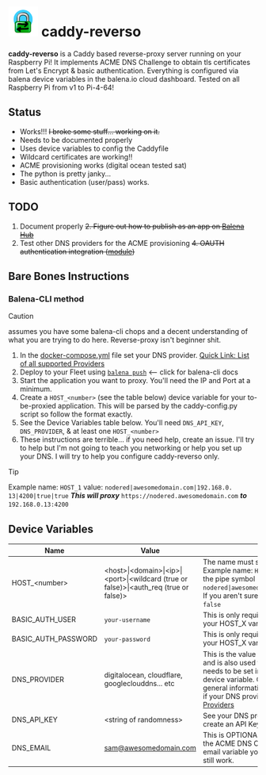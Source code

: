 # <img src="caddy-dumb.png" alt="crappy caddy logo" width="60" /> caddy-reverso

__caddy-reverso__ is a Caddy based reverse-proxy server running on your Raspberry Pi! It implements ACME DNS Challenge to obtain tls certificates from Let's Encrypt & basic authentication. Everything is configured via balena device variables in the balena.io cloud dashboard. Tested on all Raspberry Pi from v1 to Pi-4-64!

## Status
* Works!!! ~~I broke some stuff... working on it.~~
* Needs to be documented properly
* Uses device variables to config the Caddyfile
* Wildcard certificates are working!!
* ACME provisioning works (digital ocean tested sat)
* The python is pretty janky...
* Basic authentication (user/pass) works. 

## TODO
1. Document properly
~~2. Figure out how to publish as an app on [Balena Hub](https://hub.balena.io)~~
3. Test other DNS providers for the ACME provisioning
~~4. OAUTH authentication integration ([module](https://github.com/greenpau/caddy-security))~~

## Bare Bones Instructions

### Balena-CLI method 
> [!CAUTION]
> assumes you have some balena-cli chops and a decent understanding of what you are trying to do here. Reverse-proxy isn't beginner shit.

1. In the [docker-compose.yml](./docker-compose.yml) file set your DNS provider. [Quick Link: List of all supported Providers](https://github.com/orgs/caddy-dns/repositories?type=all)
2. Deploy to your Fleet using [`balena push`](https://docs.balena.io/learn/deploy/deployment/#balena-push) <-- click for balena-cli docs 
3. Start the application you want to proxy. You'll need the IP and Port at a minimum.
4. Create a `HOST_<number>` (see the table below) device variable for your to-be-proxied application. This will be parsed by the caddy-config.py script so follow the format exactly.
5. See the Device Variables table below. You'll need `DNS_API_KEY`, `DNS_PROVIDER`, & at least one `HOST_<number>`
6. These instructions are terrible... if you need help, create an issue. I'll try to help but I'm not going to teach you networking or help you set up your DNS. I will try to help you configure caddy-reverso only.  

> [!TIP]
> Example name: `HOST_1` value: `nodered|awesomedomain.com|192.168.0. 13|4200|true|true` 
> ***This will proxy*** `https://nodered.awesomedomain.com` ***to*** `192.168.0.13:4200`    

## Device Variables
|Name|Value|Notes|
|---|---|---|
|HOST_\<number>| \<host>\|\<domain>\|\<ip>\|\<port>\|\<wildcard (true or false)>\|\<auth_req (true or false)>|The name must start with `HOST_` and have a number. Example name: `HOST_13` The values must separated with the pipe symbol `\|`. Example value: `nodered\|awesomedomain.com\|192.168.0.13\|4200\|true\|true` If you aren't sure why/if you need a wildcard... set it to `false`|
|BASIC_AUTH_USER|`your-username`|This is only required if 'auth_req' is set to true in any of your HOST_X variables. |
|BASIC_AUTH_PASSWORD|`your-password`|This is only required if 'auth_req' is set to true in any of your HOST_X variables. |
|DNS_PROVIDER|digitalocean, cloudflare, googleclouddns... etc|This is the value provided to the ACME DNS Challenge and is also used to build the DNS Provider module. It needs to be set in the [docker-compose.yml](./docker-compose.yml) and set as a device variable. Check the [DNS Provider module WIKI](https://caddy.community/t/how-to-use-dns-provider-modules-in-caddy-2/8148) for general information about how this works and to find out if your DNS provider is supported. [Quick Link: List of all Providers](https://github.com/orgs/caddy-dns/repositories?type=all)|
|DNS_API_KEY|\<string of randomness>|See your DNS provider's doccumentation on how to create an API Key.|
|DNS_EMAIL|sam@awesomedomain.com|This is OPTIONAL. This is the email address provided to the ACME DNS Challenge process. If you don't set an email variable you'll get a WARN in the logs but it will all still work.|
